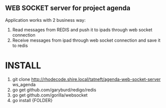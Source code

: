 WEB SOCKET server for project agenda
------------------------------------
Application works with 2 business way:
1. Read messages from REDIS and push it to ipads through web socket connection
2. Receive messages from ipad through web socket connection and save it to redis


INSTALL
=======
1. git clone http://rhodecode.shire.local/tatneft/agenda-web-socket-server ws_agenda
2. go get github.com/garyburd/redigo/redis
3. go get github.com/gorilla/websocket
4. go install {FOLDER}

